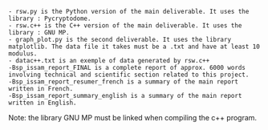 	- rsw.py is the Python version of the main deliverable. It uses the library : Pycryptodome. 
	- rsw.c++ is the C++ version of the main deliverable. It uses the library : GNU MP. 
	- graph_plot.py is the second deliverable. It uses the library matplotlib. The data file it takes must be a .txt and have at least 10 modulus. 
	- datac++.txt is an exemple of data generated by rsw.c++ 
	-Bsp_issam_report_FINAL is a complete report of approx. 6000 words involving technical and scientific section related to this project. 
	-Bsp_issam_report_resumer_french is a summary of the main report written in French. 
	-Bsp_issam_report_summary_english is a summary of the main report written in English.

Note: the library GNU MP must be linked when compiling the c++ program. 
